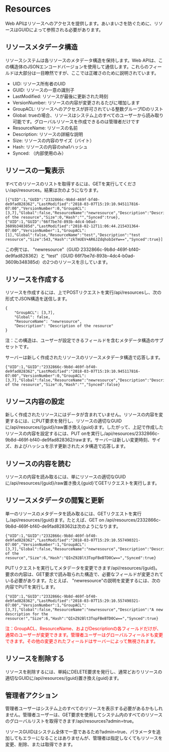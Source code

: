 # Resources

Web APIはリソースへのアクセスを提供します。あいまいさを防ぐために、リソースはGUIDによって参照される必要があります。

## リソースメタデータ構造
リソースシステムは各リソースのメタデータ構造を保持します。Web APIは、この構造体のJSONエンコードバージョンを使用して通信します。これらのフィールドは大部分は一目瞭然ですが、ここでは正確さのために説明されています。

* UID: リソース所有者のUID
* GUID: リソースの一意の識別子
* LastModified: リソースが最後に更新された時刻
* VersionNumber: リソースの内容が変更されるたびに増加します
* GroupACL: リソースへのアクセスが許可されている整数グループIDのリスト
* Global: trueの場合、リソースはシステム上のすべてのユーザーから読み取り可能です。グローバルリソースを作成できるのは管理者だけです
* ResourceName: リソースの名前
* Description: リソースの詳細な説明
* Size: リソースの内容のサイズ（バイト）
* Hash: リソースの内容のsha1ハッシュ
* Synced: （内部使用のみ）

## リソースの一覧表示

すべてのリソースのリストを取得するには、GETを実行してください/api/resources。結果は次のようになります。

```
[{"UID":1,"GUID":"2332866c-9b8d-469f-bf40-de9fad828362","LastModified":"2018-03-07T15:19:10.945117816-07:00","VersionNumber":0,"GroupACL":[3,7],"Global":false,"ResourceName":"newresource","Description":"Description of the resource","Size":0,"Hash":"","Synced":true},{"UID":1,"GUID":"66f7be7d-893b-4dc4-b0ad-3609b348385d","LastModified":"2018-02-12T11:06:44.215431364-07:00","VersionNumber":1,"GroupACL":[1],"Global":false,"ResourceName":"test","Description":"test resource","Size":543,"Hash":"zkTmUEV+AR6JZdqhobIeYw==","Synced":true}]
```

この例では、 "newresource"（GUID 2332866c-9b8d-469f-bf40-de9fad828362）と "test"（GUID 66f7be7d-893b-4dc4-b0ad-3609b348385d）の2つのリソースを示しています。

## リソースを作成する

リソースを作成するには、上でPOSTリクエストを実行/api/resourcesし、次の形式でJSON構造を送信します。

```
{
	"GroupACL": [3,7],
	"Global": false,
	"ResourceName": "newresource",
	"Description": "Description of the resource"
}
```

注：この構造は、ユーザーが設定できるフィールドを含むメタデータ構造のサブセットです。

サーバーは新しく作成されたリソースのリソースメタデータ構造で応答します。

```
{"UID":1,"GUID":"2332866c-9b8d-469f-bf40-de9fad828362","LastModified":"2018-03-07T15:19:10.945117816-07:00","VersionNumber":0,"GroupACL":[3,7],"Global":false,"ResourceName":"newresource","Description":"Description of the resource","Size":0,"Hash":"","Synced":false}
```

## リソース内容の設定

新しく作成されたリソースにはデータが含まれていません。リソースの内容を変更するには、にPUT要求を発行し、リソースの適切なGUIDに/api/resources/{guid}/raw置き換え{guid}ます。したがって、上記で作成したリソースの内容を設定するには、PUT onを実行し/api/resources/2332866c-9b8d-469f-bf40-de9fad828362/rawます。サーバーは新しい変更時刻、サイズ、およびハッシュを示す更新されたメタ構造で応答します。

## リソースの内容を読む

リソースの内容を読み取るには、単にリソースの適切なGUIDに/api/resources/{guid}/raw置き換え{guid}てGETリクエストを実行します。

## リソースメタデータの閲覧と更新

単一のリソースのメタデータを読み取るには、GETリクエストを実行し/api/resources/{guid}ます。たとえば、GET on /api/resources/2332866c-9b8d-469f-bf40-de9fad828362は次のようになります。

```
{"UID":1,"GUID":"2332866c-9b8d-469f-bf40-de9fad828362","LastModified":"2018-03-07T15:29:10.557490321-07:00","VersionNumber":1,"GroupACL":[3,7],"Global":false,"ResourceName":"newresource","Description":"Description of the resource","Size":6,"Hash":"QInZ92Blt3TopFBeBTD0Cw==","Synced":true}
```

PUTリクエストを実行してメタデータを変更できます/api/resources/{guid}。要求の内容は、GET要求で読み取られた構造で、必要なフィールドが変更されている必要があります。たとえば、 "newresource"の説明を変更するには、次の内容でPUTを実行します。

```
{"UID":1,"GUID":"2332866c-9b8d-469f-bf40-de9fad828362","LastModified":"2018-03-07T15:29:10.557490321-07:00","VersionNumber":1,"GroupACL":[3,7],"Global":false,"ResourceName":"newresource","Description":"A new description for the resource!","Size":6,"Hash":"QInZ92Blt3TopFBeBTD0Cw==","Synced":true}
```

<span style="color: red; ">注：GroupACL、ResourceName、およびDescriptionの各フィールドだけが、通常のユーザーが変更できます。管理者ユーザーはグローバルフィールドも変更できます。その他の変更されたフィールドはサーバーによって無視されます。</span>

## リソースを削除する

リソースを削除するには、単純にDELETE要求を発行し、通常どおりリソースの適切なGUIDに/api/resources/{guid}置き換え{guid}ます。

## 管理者アクション

管理者ユーザーはシステム上のすべてのリソースを表示する必要があるかもしれません。管理者ユーザーは、GET要求を使用してシステム内のすべてのリソースのグローバルリストを取得できます/api/resources?admin=true。

リソースGUIDはシステム全体で一意であるため?admin=true、パラメータを追加してもエラーになることはありませんが、管理者は指定しなくてもリソースを変更、削除、または取得できます。